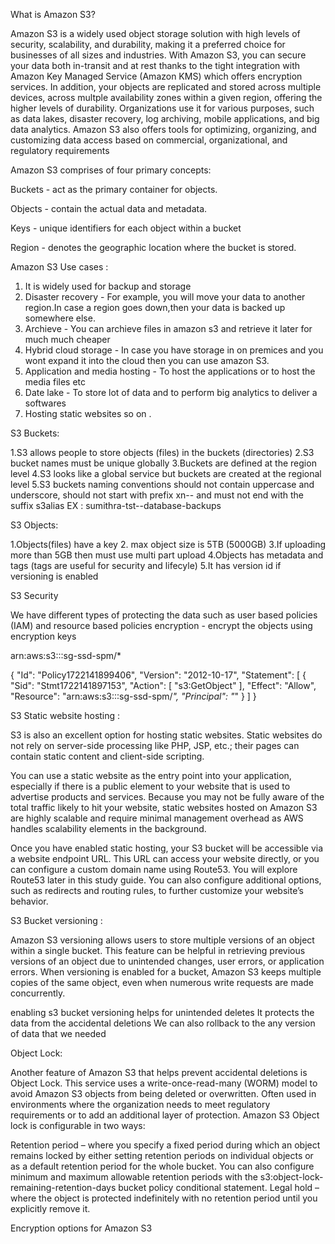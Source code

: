 
What is Amazon S3?

Amazon S3 is a widely used object storage solution with high levels of security, scalability, and durability, making it a preferred choice for businesses of all sizes and industries. With Amazon S3, you can secure your data both in-transit and at rest thanks to the tight integration with Amazon Key Managed Service (Amazon KMS) which offers encryption services. In addition, your objects are replicated and stored across multiple devices, across multple availability zones within a given region, offering the higher levels of durability. Organizations use it for various purposes, such as data lakes, disaster recovery, log archiving, mobile applications, and big data analytics. Amazon S3 also offers tools for optimizing, organizing, and customizing data access based on commercial, organizational, and regulatory requirements


Amazon S3 comprises of four primary concepts:

Buckets - act as the primary container for objects.

Objects - contain the actual data and metadata.

Keys - unique identifiers for each object within a bucket

Region - denotes the geographic location where the bucket is stored.


Amazon S3 Use cases :

1. It is widely used for backup and storage
2. Disaster recovery  - For example, you will move your data to another region.In case a region goes down,then your data is backed up somewhere else.
3. Archieve - You can archieve files in amazon s3 and retrieve it later for much much cheaper
4. Hybrid cloud storage - In case you have storage in on premices and you wont expand it into the cloud then you can use amazon S3.
5. Application and media hosting - To host the applications or to host the media files etc
6. Date lake - To store lot of data and to perform big analytics to deliver a softwares
7. Hosting static websites so on .

S3 Buckets: 

1.S3 allows people to store objects (files) in the buckets (directories)
2.S3 bucket names must be unique globally 
3.Buckets are defined at the region level 
4.S3 looks like a global service but buckets are created at the regional level 
5.S3 buckets naming conventions should not contain uppercase and underscore, should not start with prefix xn-- and must not end with the suffix s3alias
EX : sumithra-tst--database-backups

S3 Objects:

1.Objects(files) have a key 
2. max object size is 5TB (5000GB)
3.If uploading more than 5GB then must use multi part upload
4.Objects has metadata and tags (tags are useful for security and lifecyle)
5.It has version id if versioning is enabled

S3 Security

We have different types of protecting the data such as user based policies (IAM) and resource based policies 
encryption - encrypt the objects using encryption keys 

arn:aws:s3:::sg-ssd-spm/*

{
  "Id": "Policy1722141899406",
  "Version": "2012-10-17",
  "Statement": [
    {
      "Sid": "Stmt1722141897153",
      "Action": [
        "s3:GetObject"
      ],
      "Effect": "Allow",
      "Resource": "arn:aws:s3:::sg-ssd-spm/*",
      "Principal": "*"
    }
  ]
}


S3 Static website hosting :

S3 is also an excellent option for hosting static websites. Static websites do not rely on server-side processing like PHP, JSP, etc.; their pages can contain static content and client-side scripting.

You can use a static website as the entry point into your application, especially if there is a public element to your website that is used to advertise products and services. Because you may not be fully aware of the total traffic likely to hit your website, static websites hosted on Amazon S3 are highly scalable and require minimal management overhead as AWS handles scalability elements in the background.

Once you have enabled static hosting, your S3 bucket will be accessible via a website endpoint URL. This URL can access your website directly, or you can configure a custom domain name using Route53. You will explore Route53 later in this study guide. You can also configure additional options, such as redirects and routing rules, to further customize your website’s behavior.




S3 Bucket versioning :

Amazon S3 versioning allows users to store multiple versions of an object within a single bucket. This feature can be helpful in retrieving previous versions of an object due to unintended changes, user errors, or application errors. When versioning is enabled for a bucket, Amazon S3 keeps multiple copies of the same object, even when numerous write requests are made concurrently.

enabling s3 bucket versioning helps for unintended deletes 
It protects the data from the accidental deletions 
We can also rollback to the any version of data that we needed 


Object Lock:

Another feature of Amazon S3 that helps prevent accidental deletions is Object Lock. This service uses a write-once-read-many (WORM) model to avoid Amazon S3 objects from being deleted or overwritten. Often used in environments where the organization needs to meet regulatory requirements or to add an additional layer of protection. Amazon S3 Object lock is configurable in two ways:

Retention period – where you specify a fixed period during which an object remains locked by either setting retention periods on individual objects or as a default retention period for the whole bucket. You can also configure minimum and maximum allowable retention periods with the s3:object-lock-remaining-retention-days bucket policy conditional statement.
Legal hold – where the object is protected indefinitely with no retention period until you explicitly remove it.


Encryption options for Amazon S3 
